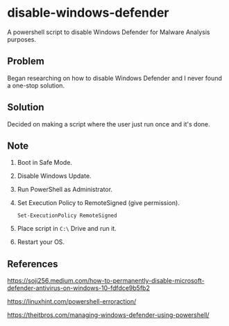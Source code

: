 # disable-windows-defender
A powershell script to disable Windows Defender for Malware Analysis purposes.
## Problem
Began researching on how to disable Windows Defender and I never found a one-stop solution.
## Solution
Decided on making a script where the user just run once and it's done.
## Note
1. Boot in Safe Mode.
2. Disable Windows Update.
3. Run PowerShell as Administrator.
4. Set Execution Policy to RemoteSigned (give permission).

    ```shell
    Set-ExecutionPolicy RemoteSigned
    ```

5. Place script in ```C:\``` Drive and run it.
6. Restart your OS.
## References
https://soji256.medium.com/how-to-permanently-disable-microsoft-defender-antivirus-on-windows-10-fdfdce9b5fb2

https://linuxhint.com/powershell-erroraction/

https://theitbros.com/managing-windows-defender-using-powershell/
